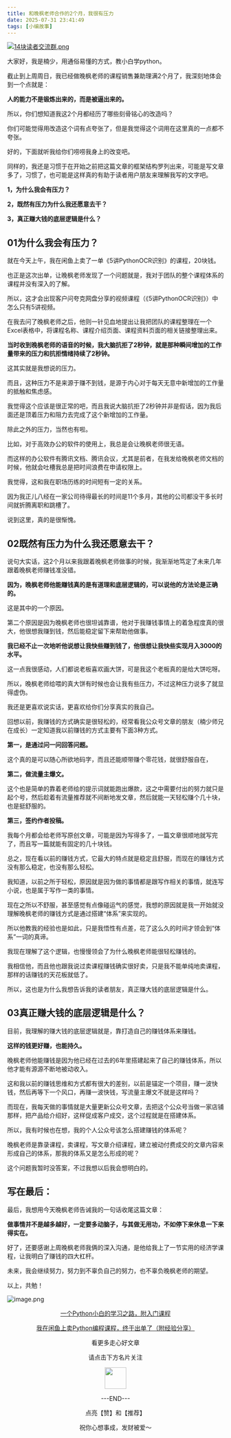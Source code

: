 ```yaml
---
title: 和晚枫老师合作的2个月，我很有压力
date: 2025-07-31 23:41:49
tags: [小编故事]
---
```

[![14块读者交流群.png](https://raw.gitcode.com/user-images/assets/5027920/48edc8fa-6d2e-4eca-9e14-d71638eadb55/14块读者交流群.png '14块读者交流群.png')](https://mp.weixin.qq.com/s?__biz=MzUzNTc5NjA4NQ==&mid=2247502200&idx=1&sn=7e543675545ac6622123af6009fdebce&scene=21#wechat_redirect)

大家好，我是楠少，用通俗易懂的方式，教小白学python。

截止到上周周日，我已经做晚枫老师的课程销售兼助理满2个月了，我深刻地体会到一个点就是：

**人的能力不是锻炼出来的，而是被逼出来的。**

所以，你们想知道我这2个月都经历了哪些刻骨铭心的改造吗？

你们可能觉得用改造这个词有点夸张了，但是我觉得这个词用在这里真的一点都不夸张。

好的，下面就听我给你们唠唠我身上的改变吧。

同样的，我还是习惯于在开始之前把这篇文章的框架结构罗列出来，可能是写文章多了，习惯了，也可能是这样真的有助于读者用户朋友来理解我写的文字吧。

**1，为什么我会有压力？**

**2，既然有压力为什么我还愿意去干？**

**3，真正赚大钱的底层逻辑是什么？**

## 01为什么我会有压力？
就在今天上午，我在闲鱼上卖了一单《5讲PythonOCR识别》的课程，20块钱。

也正是这次出单，让晚枫老师发现了一个问题就是，我对于团队的整个课程体系的课程并没有深入的了解。

所以，这才会出现客户问夸克网盘分享的视频课程（《5讲PythonOCR识别》）中怎么只有5讲视频。

在我去问了晚枫老师之后，他则一针见血地提出让我把团队的课程整理在一个Excel表格中，将课程名称、课程介绍页面、课程资料页面的相关链接整理出来。

**当时收到晚枫老师的语音的时候，我大脑抗拒了2秒钟，就是那种瞬间增加的工作量带来的压力和抗拒情绪持续了2秒钟。**

这其实就是我想说的压力。

而且，这种压力不是来源于赚不到钱，是源于内心对于每天无意中新增加的工作量的抵触和焦虑感。

我觉得这个应该是很正常的吧，而且我说大脑抗拒了2秒钟并非是假话，因为我后面还是顶着压力和阻力去完成了这个新增加的工作量。

除此之外的压力，当然也有啦。

比如，对于高效办公的软件的使用上，我总是会让晚枫老师很无语。

而这样的办公软件有腾讯文档、腾讯会议，尤其是前者，在我发给晚枫老师文档的时候，他就会吐槽我总是把时间浪费在申请权限上。

我觉得，这和我在职场历练的时间短有一定的关系。

因为我正儿八经在一家公司待得最长的时间是11个多月，其他的公司都没干多长时间就折腾离职和跳槽了。

说到这里，真的是很惭愧。

## 02既然有压力为什么我还愿意去干？
说句大实话，这2个月以来我跟着晚枫老师做事的时候，我渐渐地笃定了未来几年跟着晚枫老师赚钱准没错。

**因为，晚枫老师他能赚钱真的是有道理和底层逻辑的，可以说他的方法论是正确的。**

这是其中的一个原因。

第二个原因是因为晚枫老师也很坦诚靠谱，他对于我赚钱事情上的着急程度真的很大，他很想我赚到钱，然后能稳定留下来帮助他做事。

**我已经不止一次地听他说想让我快些赚到钱了，他很想让我快些实现月入3000的水平。**

这一点我很感动，人们都说老板喜欢画大饼，可是我这个老板真的是给大饼吃呀。

所以，晚枫老师给喂的真大饼有时候也会让我有些压力，不过这种压力说多了就显得虚伪。

我还是更喜欢说实话，更喜欢给你们分享真实的我自己。

回想以前，我赚钱的方式确实是很轻松的，经常看我公众号文章的朋友（楠少师兄在成长）一定知道我以前赚钱的方式主要有下面3种方式。

**第一，是通过问一问回答问题。**

这个真的是可以随心所欲地码字，而且还能顺带赚个零花钱，就很舒服自在，

**第二，做流量主爆文。**

这个也是简单的靠着老师给的提示词就能跑出爆款，这之中需要付出的努力就只是起个号，然后趁着有流量推荐就不间断地发文章，然后就能一天轻松赚个几十块，也是挺舒服的。

**第三，签约作者投稿。**

我每个月都会给老师写原创文章，可能是因为写得多了，一篇文章很顺地就写完了，而且写一篇就能有固定的几十块钱。

总之，现在看以前的赚钱方式，它最大的特点就是稳定且舒服，而现在的赚钱方式没有那么稳定，也没有那么轻松。

我知道，以前之所于轻松，原因就是因为做的事情都是跟写作相关的事情，就连写小说，也是属于写作一类的事情。

现在之所以不舒服，甚至感觉有点像碰运气的感觉，我想的原因就是我一开始就没理解晚枫老师的赚钱方式是通过搭建“体系”来实现的。

所以他教我的经验也是如此，只是我悟性有点差，花了这么久的时间才领会到“体系”一词的真谛。

我现在理解了这个逻辑，也慢慢领会了为什么晚枫老师能很轻松赚钱的。

我相信他，而且他也跟我说过卖课程赚钱确实很好卖，只是我不能单纯地卖课程，那样的话赚钱的天花板就低了。

所以，这也是为什么我想告诉我的读者朋友，真正赚大钱的底层逻辑是什么。

## 03真正赚大钱的底层逻辑是什么？
目前，我理解的赚大钱的底层逻辑就是，靠打造自己的赚钱体系来赚钱。

**这样的钱更好赚，也能持久。**

晚枫老师他能赚钱是因为他已经在过去的6年里搭建起来了自己的赚钱体系，所以他才能有源源不断地被动收入。

这和我以前的赚钱思维和方式都有很大的差别，以前是锚定一个项目，赚一波快钱，然后再等下一个风口，再赚一波快钱，写流量主爆文不就是这样吗？

而现在，我每天做的事情就是大量更新公众号文章，去把这个公众号当做一家店铺那样，把产品给介绍好，这样促成客户成交，这个过程就是在搭建体系。

所以，我有时候也在想，我的个人公众号该怎么搭建赚钱的体系呢？

晚枫老师是靠录课程，卖课程，写文章介绍课程，建立被动付费成交的文章内容来形成自己的体系，那我的体系又是怎么形成的呢？

这个问题我暂时没答案，不过我想以后我会想明白的。

## 写在最后：
最后，我想用今天晚枫老师告诫我的一句话收尾这篇文章：

**做事情并不是越多越好，一定要多动脑子，与其做无用功，不如停下来休息一下来得实在。**

好了，还要感谢上周晚枫老师我俩的深入沟通，是他给我上了一节实用的经济学课程，让我明白了赚钱的四大杠杆。

未来，我会继续努力，努力到不辜负自己的努力，也不辜负晚枫老师的期望。

以上，共勉！

![image.png](https://raw.gitcode.com/user-images/assets/5027920/665afe7b-9876-4c32-b433-522b8f8f2f9e/image.png 'image.png')
<center>
  
[一个Python小白的学习之路，附入门课程](https://mp.weixin.qq.com/s?__biz=MzUzNTc5NjA4NQ==&mid=2247502329&idx=1&sn=d8ffdbd41689302b30fa4b1f985f23cc&scene=21#wechat_redirect)

[我在闲鱼上卖Python编程课程，终于出单了（附经验分享）](https://mp.weixin.qq.com/s?__biz=MzUzNTc5NjA4NQ==&mid=2247502368&idx=1&sn=0b2c9f9c25bc4766309373e6e710784f&scene=21#wechat_redirect)

  <center>
    
 <center>   

看更多走心好文章

请点击下方名片关注
    
<img src="https://raw.gitcode.com/user-images/assets/5027920/91bb0d8b-1bef-4b6c-a2c1-89281cf8fc77/image.png" width="50" height="50"/>

---END---


点亮【赞】和【推荐】

祝你心想事成，发财被爱～

 <center>
